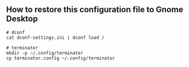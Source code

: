 ## How to restore this configuration file to Gnome Desktop

```
# dconf
cat dconf-settings.ini | dconf load /

# terminator
mkdir -p ~/.config/terminator
cp terminator.config ~/.config/terminator
```

